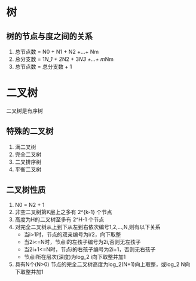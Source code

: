 # 树
## 树的节点与度之间的关系
1. 总节点数 = N0 + N1 + N2 +...+ Nm
2. 总分支数 = 1*N_1 + 2*N2 + 3*N3 +...+ m*Nm
3. 总节点数 = 总分支数 + 1

# 二叉树
二叉树是有序树

## 特殊的二叉树
1. 满二叉树
2. 完全二叉树
3. 二叉排序树
4. 平衡二叉树

## 二叉树性质
1. N0 = N2 + 1
2. 非空二叉树第K层上之多有 2^{k-1} 个节点
3. 高度为H的二叉树至多有 2^H-1 个节点
4. 对完全二叉树从上到下从左到右依次编号1,2,...,N,则有以下关系
   * 当i>1时，节点的双亲编号为i/2，向下取整
   * 当2i<=N时，节点i的左孩子编号为2i,否则无左孩子
   * 当2i+1<=N时，节点i的右孩子编号为2i+1，否则无右孩子
   * 节点i所在层次(深度)为log_2 i向下取整并加1
5. 具有N个(N>0) 节点的完全二叉树高度为log_2(N+1)向上取整，或log_2 N向下取整并加1